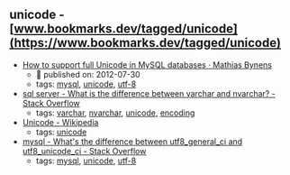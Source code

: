 unicode - [www.bookmarks.dev/tagged/unicode](https://www.bookmarks.dev/tagged/unicode)
---
* [How to support full Unicode in MySQL databases · Mathias Bynens](https://mathiasbynens.be/notes/mysql-utf8mb4)
    * :calendar: published on: 2012-07-30
    * tags: [mysql](../tagged/mysql.md), [unicode](../tagged/unicode.md), [utf-8](../tagged/utf-8.md)
* [sql server - What is the difference between varchar and nvarchar? - Stack Overflow](http://stackoverflow.com/questions/144283/what-is-the-difference-between-varchar-and-nvarchar)
    * tags: [varchar](../tagged/varchar.md), [nvarchar](../tagged/nvarchar.md), [unicode](../tagged/unicode.md), [encoding](../tagged/encoding.md)
* [Unicode - Wikipedia](https://en.wikipedia.org/wiki/Unicode)
    * tags: [unicode](../tagged/unicode.md)
* [mysql - What's the difference between utf8_general_ci and utf8_unicode_ci - Stack Overflow](http://stackoverflow.com/questions/766809/whats-the-difference-between-utf8-general-ci-and-utf8-unicode-ci)
    * tags: [mysql](../tagged/mysql.md), [unicode](../tagged/unicode.md), [utf-8](../tagged/utf-8.md)
